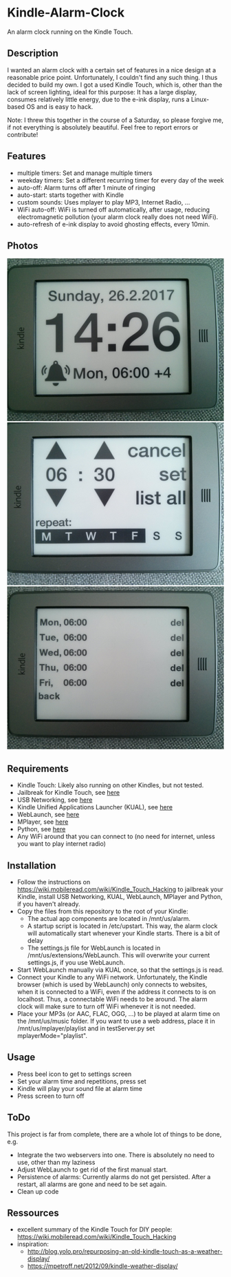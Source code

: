 # Kindle-Alarm-Clock
An alarm clock running on the Kindle Touch.

## Description
I wanted an alarm clock with a certain set of features in a nice design at a reasonable price point. Unfortunately, I couldn't find any such thing. I thus decided to build my own. I got a used Kindle Touch, which is, other than the lack of screen lighting, ideal for this purpose: It has a large display, consumes relatively little energy, due to the e-ink display, runs a Linux-based OS and is easy to hack.

Note: I threw this together in the course of a Saturday, so please forgive me, if not everything is absolutely beautiful. Feel free to report errors or contribute!

## Features
- multiple timers: Set and manage multiple timers
- weekday timers: Set a different recurring timer for every day of the week
- auto-off: Alarm turns off after 1 minute of ringing
- auto-start: starts together with Kindle
- custom sounds: Uses mplayer to play MP3, Internet Radio, ...
- WiFi auto-off: WiFi is turned off automatically, after usage, reducing electromagnetic pollution (your alarm clock really does not need WiFi).
- auto-refresh of e-ink display to avoid ghosting effects, every 10min.

## Photos
![Clock/Home Screen](https://raw.githubusercontent.com/PhilippMundhenk/Kindle-Alarm-Clock/master/photos/clockScreen.jpg "Clock/Home Screen")
![Alarm Settings](https://raw.githubusercontent.com/PhilippMundhenk/Kindle-Alarm-Clock/master/photos/alarmSettings.jpg "Alarm Settings")
![List of Alarms](https://raw.githubusercontent.com/PhilippMundhenk/Kindle-Alarm-Clock/master/photos/ListOfAlarms.jpg "List of Alarms")

## Requirements
- Kindle Touch: Likely also running on other Kindles, but not tested.
- Jailbreak for Kindle Touch, see [here](https://www.mobileread.com/forums/showthread.php?t=275877)
- USB Networking, see [here](https://www.mobileread.com/forums/showthread.php?t=186645)
- Kindle Unified Applications Launcher (KUAL), see [here](https://www.mobileread.com/forums/showthread.php?t=203326)
- WebLaunch, see [here](https://github.com/PaulFreund/WebLaunch)
- MPlayer, see [here](https://www.mobileread.com/forums/showthread.php?t=119851)
- Python, see [here](https://www.mobileread.com/forums/showthread.php?t=225030)
- Any WiFi around that you can connect to (no need for internet, unless you want to play internet radio)

## Installation
- Follow the instructions on https://wiki.mobileread.com/wiki/Kindle_Touch_Hacking to jailbreak your Kindle, install USB Networking, KUAL, WebLaunch, MPlayer and Python, if you haven't already.
- Copy the files from this repository to the root of your Kindle:
   - The actual app components are located in /mnt/us/alarm.
   - A startup script is located in /etc/upstart. This way, the alarm clock will automatically start whenever your Kindle starts. There is a bit of delay
   - The settings.js file for WebLaunch is located in /mnt/us/extensions/WebLaunch. This will overwrite your current settings.js, if you use WebLaunch.
- Start WebLaunch manually via KUAL once, so that the settings.js is read.
- Connect your Kindle to any WiFi network. Unfortunately, the Kindle browser (which is used by WebLaunch) only connects to websites, when it is connected to a WiFi, even if the address it connects to is on localhost. Thus, a connectable WiFi needs to be around. The alarm clock will make sure to turn off WiFi whenever it is not needed.
- Place your MP3s (or AAC, FLAC, OGG, ...) to be played at alarm time on the /mnt/us/music folder. If you want to use a web address, place it in /mnt/us/mplayer/playlist and in testServer.py set mplayerMode="playlist".

## Usage
- Press beel icon to get to settings screen
- Set your alarm time and repetitions, press set
- Kindle will play your sound file at alarm time
- Press screen to turn off

## ToDo
This project is far from complete, there are a whole lot of things to be done, e.g.
- Integrate the two webservers into one. There is absolutely no need to use, other than my laziness
- Adjust WebLaunch to get rid of the first manual start.
- Persistence of alarms: Currently alarms do not get persisted. After a restart, all alarms are gone and need to be set again.
- Clean up code

## Ressources
- excellent summary of the Kindle Touch for DIY people: https://wiki.mobileread.com/wiki/Kindle_Touch_Hacking
- inspiration: 
   - http://blog.yolo.pro/repurposing-an-old-kindle-touch-as-a-weather-display/
   - https://mpetroff.net/2012/09/kindle-weather-display/

